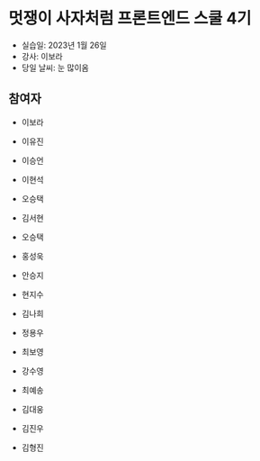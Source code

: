 # 멋쟁이 사자처럼 프론트엔드 스쿨 4기

- 실습일: 2023년 1월 26일
- 강사: 이보라
- 당일 날씨: 눈 많이옴

## 참여자

- 이보라

- 이유진

- 이승언

- 이현석

- 오승택

- 김서현

- 오승택

- 홍성욱

- 안승지

- 현지수

- 김나희

- 정용우

- 최보영

- 강수영

- 최예송

- 김대웅

- 김진우








- 김형진
